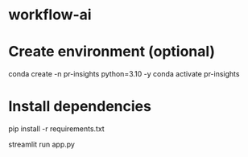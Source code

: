 # workflow-ai

# Create environment (optional)
conda create -n pr-insights python=3.10 -y
conda activate pr-insights

# Install dependencies
pip install -r requirements.txt

streamlit run app.py



